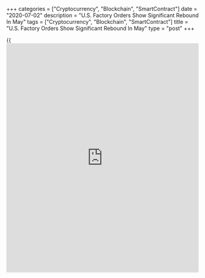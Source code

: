 +++
categories = ["Cryptocurrency", "Blockchain", "SmartContract"]
date = "2020-07-02"
description = "U.S. Factory Orders Show Significant Rebound In May"
tags = ["Cryptocurrency", "Blockchain", "SmartContract"]
title = "U.S. Factory Orders Show Significant Rebound In May"
type = "post"
+++

{{<iframe id="large-banner" src="https://www.bounty.group/#slide=4.0" width="100%" height="600" scrolling="no" style="border: 0px solid rgb(216, 221, 230); border-radius: 3px;">}}

New orders for U.S. manufactured goods showed a substantial rebound in
the month of May, according to a report released by the Commerce
Department on Thursday.

The Commerce Department said factory orders spiked by 8.0 percent in May
after plunging by a revised 13.5 percent in April.

Economists had expected factory orders to surge up by 8.9 percent
compared to the 13.0 percent plunge originally reported for the previous
month.

The rebound in factory orders came as durable goods orders soared by
15.7 percent in May following an 18.3 percent nosedive in April. Orders
for transportation equipment led the rebound, skyrocketing by 82.0
percent.

The report also showed a notable rebound in orders for non-durable
goods, which jumped by 2.0 percent in May after tumbling by 9.3 percent
in April.

The Commerce Department also said shipments of manufactured goods surged
up by 3.1 percent in May following four consecutive monthly decreases.

Meanwhile, inventories of manufactured goods edged up by 0.2 percent in
May after falling by 0.5 percent in the previous month.

With shipments increasing by much more than inventories, the
inventories-to-shipments ratio dropped to 1.65 in May from 1.70 in
April.

For comments and feedback [contact](https://www.playgroundfx.com/contact/): editorial@rtt[news](https://www.letsplayfx.com/blog/forex-news-website/).com

[Business News][1]

   1. www.rtt[news](https://www.letsplayfx.com/blog/forex-news-website/).com/Content/Business.aspx